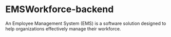 # EMSWorkforce-backend
An Employee Management System (EMS) is a software solution designed to help organizations effectively manage their workforce.
